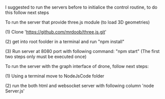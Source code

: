 I suggested to run the servers before to initialice the control routine, to do this follow next steps

To run the server that provide three.js module (to load 3D geometries)

(1) Clone 'https://github.com/mrdoob/three.js.git'

(2) get into root foolder in a terminal and run "npm install"

(3) Run server at 8080 port with following command: "npm start" (The first two steps only must be executed once)

To run the server with the graph interface of drone, follow next steps:

(1) Using a terminal move to NodeJsCode folder

(2) run the both html and websocket server with following column 'node Server.js'
